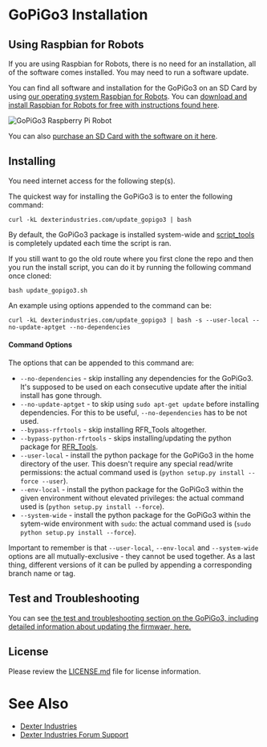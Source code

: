 # GoPiGo3 Installation

## Using Raspbian for Robots

If you are using Raspbian for Robots, there is no need for an installation, all of the software comes installed.  You may need to run a software update.  

You can find all software and installation for the GoPiGo3 on an SD Card by using [our operating system Raspbian for Robots](https://www.dexterindustries.com/raspberry-pi-robot-software/).  You can [download and install Raspbian for Robots for free with instructions found here](https://www.dexterindustries.com/howto/install-raspbian-for-robots-image-on-an-sd-card/).  

![ GoPiGo3 Raspberry Pi Robot ](https://raw.githubusercontent.com/DexterInd/GoPiGo3/master/GoPiGo3_Raspberry_Pi_Robot_With_Eyes.jpg)

You can also [purchase an SD Card with the software on it here](https://www.dexterindustries.com/shop/sd-card-raspbian-wheezy-image-for-raspberry-pi/).  

## Installing

You need internet access for the following step(s).

The quickest way for installing the GoPiGo3 is to enter the following command:
```
curl -kL dexterindustries.com/update_gopigo3 | bash
```

By default, the GoPiGo3 package is installed system-wide and [script_tools](https://github.com/DexterInd/script_tools) is completely updated each time the script is ran.

If you still want to go the old route where you first clone the repo and then you run the install script, you can do it by running the following command once cloned:
```
bash update_gopigo3.sh
```

An example using options appended to the command can be:
```
curl -kL dexterindustries.com/update_gopigo3 | bash -s --user-local --no-update-aptget --no-dependencies
```

#### Command Options

The options that can be appended to this command are:

* `--no-dependencies` - skip installing any dependencies for the GoPiGo3. It's supposed to be used on each consecutive update after the initial install has gone through.
* `--no-update-aptget` - to skip using `sudo apt-get update` before installing dependencies. For this to be useful, `--no-dependencies` has to be not used.
* `--bypass-rfrtools` - skip installing RFR_Tools altogether.
* `--bypass-python-rfrtools` - skips installing/updating the python package for  [RFR_Tools](https://github.com/DexterInd/RFR_Tools).
* `--user-local` - install the python package for the GoPiGo3 in the home directory of the user. This doesn't require any special read/write permissions: the actual command used is (`python setup.py install --force --user`).
* `--env-local` - install the python package for the GoPiGo3 within the given environment without elevated privileges: the actual command used is (`python setup.py install --force`).
* `--system-wide` - install the python package for the GoPiGo3 within the sytem-wide environment with `sudo`: the actual command used is (`sudo python setup.py install --force`).

Important to remember is that `--user-local`, `--env-local` and `--system-wide` options are all mutually-exclusive - they cannot be used together.
As a last thing, different versions of it can be pulled by appending a corresponding branch name or tag.

## Test and Troubleshooting
You can see [the test and troubleshooting section on the GoPiGo3, including detailed information about updating the firmwaer, here.](https://www.dexterindustries.com/GoPiGo/get-started-with-the-gopigo3-raspberry-pi-robot/test-and-troubleshoot-the-gopigo3-raspberry-pi-robot/)

## License

Please review the [LICENSE.md] file for license information.

[LICENSE.md]: ./LICENSE.md

# See Also

- [Dexter Industries](http://www.dexterindustries.com/GoPiGo)
- [Dexter Industries Forum Support](http://forum.dexterindustries.com/c/gopigo)
